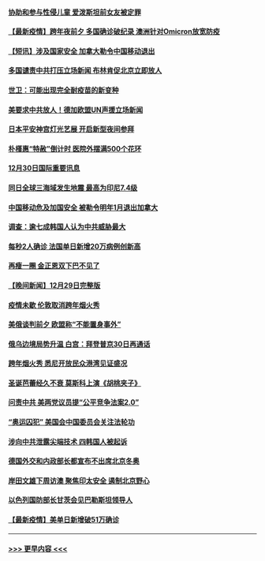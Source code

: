 #### [协助和参与性侵儿童 爱泼斯坦前女友被定罪](../pages/prog202/a103307555.md?t=12310150) 
#### [【最新疫情】跨年夜前夕 多国确诊破纪录 澳洲针对Omicron放宽防疫](../pages/prog202/a103307514.md?t=12310150) 
#### [【短讯】涉及国家安全 加拿大勒令中国移动退出](../pages/prog202/a103307497.md?t=12310150) 
#### [多国谴责中共打压立场新闻 布林肯促北京立即放人](../pages/prog202/a103307473.md?t=12310150) 
#### [世卫：可能出现完全耐疫苗的新变种](../pages/prog202/a103306914.md?t=12310150) 
#### [美要求中共放人！德加欧盟UN声援立场新闻](../pages/prog202/a103306865.md?t=12310150) 
#### [日本平安神宫灯光艺展 开启新型夜间参拜](../pages/prog202/a103306858.md?t=12310150) 
#### [朴槿惠“特赦”倒计时 医院外摆满500个花环](../pages/prog202/a103306880.md?t=12310150) 
#### [12月30日国际重要讯息](../pages/prog202/a103306852.md?t=12310150) 
#### [同日全球三海域发生地震 最高为印尼7.4级](../pages/prog202/a103306790.md?t=12310150) 
#### [中国移动危及加国安全 被勒令明年1月退出加拿大](../pages/prog202/a103306816.md?t=12310150) 
#### [调查：逾七成韩国人认为中共威胁最大](../pages/prog202/a103306785.md?t=12310150) 
#### [每秒2人确诊 法国单日新增20万病例创新高](../pages/prog202/a103306694.md?t=12310150) 
#### [再瘦一圈 金正恩双下巴不见了](../pages/prog202/a103306683.md?t=12310150) 
#### [【晚间新闻】12月29日完整版](../pages/prog202/a103306559.md?t=12310150) 
#### [疫情未歇 伦敦取消跨年烟火秀](../pages/prog202/a103306668.md?t=12310150) 
#### [美俄谈判前夕 欧盟称“不能置身事外”](../pages/prog202/a103306644.md?t=12310150) 
#### [俄乌边境局势升温 白宫：拜登普京30日再通话](../pages/prog202/a103306391.md?t=12310150) 
#### [跨年烟火秀 悉尼开放民众港湾见证盛况](../pages/prog202/a103306534.md?t=12310150) 
#### [圣诞芭蕾经久不衰 莫斯科上演《胡桃夹子》](../pages/prog202/a103306352.md?t=12310150) 
#### [问责中共 美两党议员提“公平竞争法案2.0”](../pages/prog202/a103306376.md?t=12310150) 
#### [“奥运囚犯” 美国会中国委员会关注法轮功](../pages/prog202/a103306335.md?t=12310150) 
#### [涉向中共泄露尖端技术 四韩国人被起诉](../pages/prog202/a103306202.md?t=12310150) 
#### [德国外交和内政部长都宣布不出席北京冬奥](../pages/prog202/a103306250.md?t=12310150) 
#### [岸田文雄下周访澳 聚焦印太安全 遏制北京野心](../pages/prog202/a103306089.md?t=12310150) 
#### [以色列国防部长甘茨会见巴勒斯坦领导人](../pages/prog202/a103306026.md?t=12310150) 
#### [【最新疫情】美单日新增破51万确诊](../pages/prog202/a103306084.md?t=12310150) 

----
#### [ >>> 更早内容 <<< ](../indexes/prog202-earlier.md)
